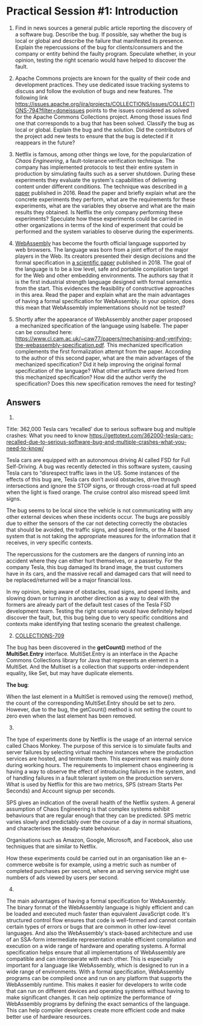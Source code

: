 # Practical Session #1: Introduction

1. Find in news sources a general public article reporting the discovery of a software bug. Describe the bug. If possible, say whether the bug is local or global and describe the failure that manifested its presence. Explain the repercussions of the bug for clients/consumers and the company or entity behind the faulty program. Speculate whether, in your opinion, testing the right scenario would have helped to discover the fault.

2. Apache Commons projects are known for the quality of their code and development practices. They use dedicated issue tracking systems to discuss and follow the evolution of bugs and new features. The following link https://issues.apache.org/jira/projects/COLLECTIONS/issues/COLLECTIONS-794?filter=doneissues points to the issues considered as solved for the Apache Commons Collections project. Among those issues find one that corresponds to a bug that has been solved. Classify the bug as local or global. Explain the bug and the solution. Did the contributors of the project add new tests to ensure that the bug is detected if it reappears in the future?

3. Netflix is famous, among other things we love, for the popularization of *Chaos Engineering*, a fault-tolerance verification technique. The company has implemented protocols to test their entire system in production by simulating faults such as a server shutdown. During these experiments they evaluate the system's capabilities of delivering content under different conditions. The technique was described in [a paper](https://arxiv.org/ftp/arxiv/papers/1702/1702.05843.pdf) published in 2016. Read the paper and briefly explain what are the concrete experiments they perform, what are the requirements for these experiments, what are the variables they observe and what are the main results they obtained. Is Netflix the only company performing these experiments? Speculate how these experiments could be carried in other organizations in terms of the kind of experiment that could be performed and the system variables to observe during the experiments.

4. [WebAssembly](https://webassembly.org/) has become the fourth official language supported by web browsers. The language was born from a joint effort of the major players in the Web. Its creators presented their design decisions and the formal specification in [a scientific paper](https://people.mpi-sws.org/~rossberg/papers/Haas,%20Rossberg,%20Schuff,%20Titzer,%20Gohman,%20Wagner,%20Zakai,%20Bastien,%20Holman%20-%20Bringing%20the%20Web%20up%20to%20Speed%20with%20WebAssembly.pdf) published in 2018. The goal of the language is to be a low level, safe and portable compilation target for the Web and other embedding environments. The authors say that it is the first industrial strength language designed with formal semantics from the start. This evidences the feasibility of constructive approaches in this area. Read the paper and explain what are the main advantages of having a formal specification for WebAssembly. In your opinion, does this mean that WebAssembly implementations should not be tested? 

5.  Shortly after the appearance of WebAssembly another paper proposed a mechanized specification of the language using Isabelle. The paper can be consulted here: https://www.cl.cam.ac.uk/~caw77/papers/mechanising-and-verifying-the-webassembly-specification.pdf. This mechanized specification complements the first formalization attempt from the paper. According to the author of this second paper, what are the main advantages of the mechanized specification? Did it help improving the original formal specification of the language? What other artifacts were derived from this mechanized specification? How did the author verify the specification? Does this new specification removes the need for testing?

## Answers
1.
Title: 362,000 Tesla cars ‘recalled’ due to serious software bug and multiple crashes: What you need to know
https://gettotext.com/362000-tesla-cars-recalled-due-to-serious-software-bug-and-multiple-crashes-what-you-need-to-know/

Tesla cars are equipped with an autonomous driving AI called FSD for Full Self-Driving. A bug was recently detected in this software system, causing Tesla cars to “disrespect traffic laws in the US. Some instances of the effects of this bug are, Tesla cars don’t avoid obstacles, drive through intersections and ignore the STOP signs, or through cross-road at full speed when the light is fixed orange. The cruise control also misread speed limit signs.

The bug seems to be local since the vehicle is not communicating with any other external devices when these incidents occur. The bugs are possibly due to either the sensors of the car not detecting correctly the obstacles that should be avoided, the traffic signs, and speed limits, or the AI based system that is not taking the appropriate measures for the information that it receives, in very specific contexts.

The repercussions for the customers are the dangers of running into an accident where they can either hurt themselves, or a passerby. For the company Tesla, this bug damaged its brand image, the trust customers have in its cars, and the massive recall and damaged cars that will need to be replaced/returned will be a major financial loss.

In my opinion, being aware of obstacles, road signs, and speed limits, and slowing down or turning in another direction as a way to deal with the formers are already part of the default test cases of the Tesla FSD development team.
Testing the right scenario would have definitely helped discover the fault, but, this bug being due to very specific conditions and contexts make identifying that testing scenario the greatest challenge.




2. [COLLECTIONS-709](https://issues.apache.org/jira/browse/COLLECTIONS-709)

The bug has been discovered in the **getCount()** method of the **MultiSet.Entry** interface.
MultiSet.Entry is an interface in the Apache Commons Collections library for Java that represents an element in a MultiSet. And the Multiset is a collection that supports order-independent equality, like Set, but may have duplicate elements.

**The bug**:

When the last element in a MultiSet is removed using the remove() method, the count of the corresponding MultiSet.Entry should be set to zero. However, due to the bug, the getCount() method is not setting the count to zero even when the last element has been removed.

3. 
The type of experiments done by Netflix is the usage of an internal service called Chaos Monkey. The purpose of this service is to simulate faults and server failures by selecting virtual machine instances where the production services are hosted, and terminate them.
This experiment was mainly done during working hours.
The requirements to implement chaos engineering is having a way to observe the effect of introducing failures in the system, and of handling failures in a fault tolerant system on the production servers. What is used by Netflix for this are two metrics, SPS (stream Starts Per Seconds) and Account signup per seconds.

SPS gives an indication of the overall health of the Netflix system. A general assumption of Chaos Engineering is that complex systems exhibit behaviours that are regular enough that they can be predicted. SPS metric varies slowly and predictably over the course of a day in normal situations, and characterises the steady-state behaviour.

Organisations such as Amazon, Google, Microsoft, and Facebook, also use techniques that are similar to Netflix.

How these experiments could be carried out in an organisation like an e-commerce website is for example, using a metric such as number of completed purchases per second, where an ad­ serving service might use numbers of ads viewed by users per second.  



4.
The main advantages of having a formal specification for WebAssembly.
The binary format of the WebAssembly language is highly efficient and can be loaded and executed much faster than equivalent JavaScript code. It's structured control flow ensures that code is well-formed and cannot contain certain types of errors or bugs that are common in other low-level languages. And also the WebAssembly's stack-based architecture and use of an SSA-form intermediate representation enable efficient compilation and execution on a wide range of hardware and operating systems.
A formal specification helps ensure that all implementations of WebAssembly are compatible and can interoperate with each other. This is especially important for a language like WebAssembly, which is designed 
to run in a wide range of environments.
With a formal specification, WebAssembly programs can be compiled once and run on any platform that supports the WebAssembly runtime. 
This makes it easier for developers to write code that can run on different devices and operating systems without having to make significant changes.
It can help optimize the performance of WebAssembly programs by defining the exact semantics of the language. 
This can help compiler developers create more efficient code and make better use of hardware resources.

